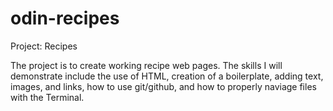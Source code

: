 # odin-recipes
Project: Recipes

The project is to create working recipe web pages.
The skills I will demonstrate include the use of HTML, creation of a boilerplate, adding text,
images, and links, how to use git/github, and how to properly naviage files with the Terminal. 
